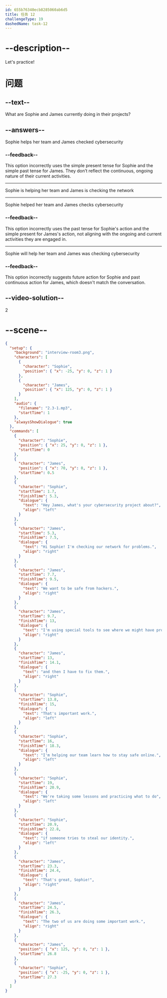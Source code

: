 ```yaml
---
id: 655b76340ecb8285060ab6d5
title: 任务 12
challengeType: 19
dashedName: task-12
---
```


<!-- (Audio) The whole dialog -->

# --description--

Let's practice!

# 问题

## --text--

What are Sophie and James currently doing in their projects?

## --answers--

Sophie helps her team and James checked cybersecurity

### --feedback--

This option incorrectly uses the simple present tense for Sophie and the simple past tense for James. They don’t reflect the continuous, ongoing nature of their current activities.

---

Sophie is helping her team and James is checking the network

---

Sophie helped her team and James checks cybersecurity

### --feedback--

This option incorrectly uses the past tense for Sophie's action and the simple present for James's action, not aligning with the ongoing and current activities they are engaged in.

---

Sophie will help her team and James was checking cybersecurity

### --feedback--

This option incorrectly suggests future action for Sophie and past continuous action for James, which doesn't match the conversation.

## --video-solution--

2

# --scene--

```json
{
  "setup": {
    "background": "interview-room3.png",
    "characters": [
      {
        "character": "Sophie",
        "position": { "x": -25, "y": 0, "z": 1 }
      },
      {
        "character": "James",
        "position": { "x": 125, "y": 0, "z": 1 }
      }
    ],
    "audio": {
      "filename": "2.3-1.mp3",
      "startTime": 1
    },
    "alwaysShowDialogue": true
  },
  "commands": [
    {
      "character": "Sophie",
      "position": { "x": 25, "y": 0, "z": 1 },
      "startTime": 0
    },
    {
      "character": "James",
      "position": { "x": 70, "y": 0, "z": 1 },
      "startTime": 0.5
    },
    {
      "character": "Sophie",
      "startTime": 1.7,
      "finishTime": 5.3,
      "dialogue": {
        "text": "Hey James, what's your cybersecurity project about?",
        "align": "left"
      }
    },
    {
      "character": "James",
      "startTime": 5.3,
      "finishTime": 7.5,
      "dialogue": {
        "text": "Hi Sophie! I'm checking our network for problems.",
        "align": "right"
      }
    },
    {
      "character": "James",
      "startTime": 7.7,
      "finishTime": 9.5,
      "dialogue": {
        "text": "We want to be safe from hackers.",
        "align": "right"
      }
    },
    {
      "character": "James",
      "startTime": 9.7,
      "finishTime": 13,
      "dialogue": {
        "text": "I'm using special tools to see where we might have problems,",
        "align": "right"
      }
    },
    {
      "character": "James",
      "startTime": 13,
      "finishTime": 14.1,
      "dialogue": {
        "text": "and then I have to fix them.",
        "align": "right"
      }
    },
    {
      "character": "Sophie",
      "startTime": 13.8,
      "finishTime": 15,
      "dialogue": {
        "text": "That's important work.",
        "align": "left"
      }
    },
    {
      "character": "Sophie",
      "startTime": 16,
      "finishTime": 18.3,
      "dialogue": {
        "text": "I'm helping our team learn how to stay safe online.",
        "align": "left"
      }
    },
    {
      "character": "Sophie",
      "startTime": 19,
      "finishTime": 20.9,
      "dialogue": {
        "text": "We're taking some lessons and practicing what to do",
        "align": "left"
      }
    },
    {
      "character": "Sophie",
      "startTime": 20.9,
      "finishTime": 22.8,
      "dialogue": {
        "text": "if someone tries to steal our identity.",
        "align": "left"
      }
    },
    {
      "character": "James",
      "startTime": 23.3,
      "finishTime": 24.4,
      "dialogue": {
        "text": "That's great, Sophie!",
        "align": "right"
      }
    },
    {
      "character": "James",
      "startTime": 24.5,
      "finishTime": 26.3,
      "dialogue": {
        "text": "The two of us are doing some important work.",
        "align": "right"
      }
    },
    {
      "character": "James",
      "position": { "x": 125, "y": 0, "z": 1 },
      "startTime": 26.8
    },
    {
      "character": "Sophie",
      "position": { "x": -25, "y": 0, "z": 1 },
      "startTime": 27.3
    }
  ]
}
```
